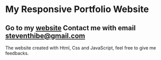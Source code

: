 My Responsive Portfolio Website 
=======================================
Go to my **[website](https://stevetanus.github.io)** Contact me with email <steventhibe@gmail.com>
--------------------------------------------------
The website created with Html, Css and JavaScript, feel free to give me feedbacks.
